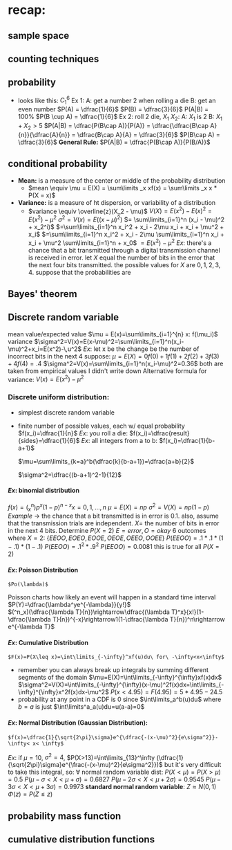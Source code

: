 # recap:
## sample space
## counting techniques
## probability
- looks like this: $C_1^6$ 
	Ex 1: 
		A: get a number 2 when rolling a die
		B: get an even number
		$P(A) = \dfrac{1}{6}$
		$P(B) = \dfrac{3}{6}$ 
		P(A|B) = 100%
		$P(B \cup A) = \dfrac{1}{6}$
	Ex 2:
		roll 2 die, $X_1$ $X_2$:
		A: $X_1$ is 2
		B: $X_1 + X_2 > 5$ 
		$P(A|B) = \dfrac{P(B\cap A)}{P(A)} = \dfrac{\dfrac{B\cap A}{n}}{\dfrac{A}{n}} = \dfrac{B\cap A}{A} = \dfrac{3}{6}$ 
		$P(B\cap A) = \dfrac{3}{6}$ 
	**General Rule:** $P(A|B) = \dfrac{P(B\cap A)}{P(B/A)}$  
## conditional probability
- **Mean:** is a measure of the center or middle of the probability distribution
	- $mean \equiv \mu = E(X) = \sum\limits _x xf(x) = \sum\limits _x x * P(X = x)$ 
- **Variance:** is a measure of ht dispersion, or variability of a distribution
	- $variance \equiv \overline{z}(X_2 - \mu)$ 
	$V(X)=E(x^2) - E(x)^2 = E(x^2)- \mu^2$ 
	$\sigma^2 = V(x) = E((x-\mu)^2)$
	$= \sum\limits_{i=1}^n (x_i - \mu)^2 + x_2^i)$
	$=\sum\limits_{i=1}^n x_i^2 + x_i - 2\mu x_i + x_i + \mu^2 + x_i$
	$=\sum\limits_{i=1}^n x_i^2 + x_i - 2\mu \sum\limits_{i=1}^n x_i + x_i + \mu^2 \sum\limits_{i=1}^n + x_0$
	$=E(x^2) - \mu^2$
$Ex:$
	there's a chance that a bit transmitted through a digital transmission channel is received in error. let $X$ equal the number of bits in the error that the next four bits transmitted. the possible values for $X$ are ${0,1,2,3,4}$. suppose that the probabilities are
## Bayes' theorem
## Discrete random variable
mean value/expected value
	$\mu = E(x)=\sum\limits_{i=1}^{n} x: f(\mu_i)$ 
variance
	$\sigma^2=V(x)=E(x-\mu)^2=\sum\limits_{i=1}^n(x_i-\mu)^2+x_i=E(x^2)-\,u^2$ 
$Ex$: let x be the change be the number of incorrect bits in the next 4
suppose:
	$\mu = E(X)=0f(0)+1f(1)+2f(2)+3f(3)+4f(4)=.4$ 
	$\sigma^2=V(x)=\sum\limits_{i=1}^n(x_i-\mu)^2=0.36$ 
	both are taken from empirical values I didn't write down
Alternative formula for variance:
	$V(x)=E(x^2)-\mu^2$ 
### Discrete uniform distribution:
- simplest discrete random variable
- finite number of possible values, each w/ equal probability
$f(x_i)=\dfrac{1}{n}$ 
$Ex$: you roll a die:
	$f(x_i)=\dfrac{result}{sides}=\dfrac{1}{6}$ 
$Ex$: all integers from a to b:
	$f(x_i)=\dfrac{1}{b-a+1}$ 
	
	$\mu=\sum\limits_{k=a}^b(\dfrac{k}{b-a+1})=\dfrac{a+b}{2}$
	
	$\sigma^2=\dfrac{(b-a+1)^2-1}{12}$
#### $Ex$: binomial distribution
$f(x)=(^n_x)p^x(1-p)^{n-x}x=0,1,...,n$ 
$\mu=E(X)=np$
$\sigma^2=V(X)=np(1-p)$ 
$Example$ -> the chance that a bit transmitted is in error is 0.1. also, assume that the transmission trials are independent.
	$X =$ the number of bits in error in the next 4 bits.
	Determine $P(X=2)$
	$E=error, O=okay$
	6 outcomes where $X=2$: $\{EEOO,EOEO,EOOE,OEOE,OEEO,OOEE\}$ 
	$P(EEOO)=.1*.1*(1-.1)*(1-.1)$
	$P(EEOO)=.1^2*.9^2$
	$P(EEOO)=0.0081$ 
	this is true for all $P(X=2)$ 
#### $Ex$: Poisson Distribution
	$Po(\lambda)$ 
Poisson charts how likely an event will happen in a standard time interval
	$P(Y)=\dfrac{\lambda^ye^{-\lambda}}{y!}$  
	$(^n_x)(\dfrac{\lambda T}{n})\rightarrow\dfrac{(\lambda T)^x}{x!}(1-\dfrac{\lambda T}{n})^{-x}\rightarrow1(1-\dfrac{\lambda T}{n})^n\rightarrow e^{-\lambda T}$ 
#### $Ex$: Cumulative Distribution
	$F(x)=P(X\leq x)=\int\limits_{-\infty}^xf(u)du\ for\ -\infty<x<\infty$ 
- remember you can always break up integrals by summing different segments of the domain
	$\mu=E(X)=\int\limits_{-\infty}^{\infty}xf(x)dx$ 
	$\sigma^2=V(X)=\int\limits_{-\infty}^{\infty}(x-\mu)^2f(x)dx=\int\limits_{-\infty}^{\infty}x^2f(x)dx-\mu^2$ 
	$P(x<4.95)=F(4.95)=5*4.95-24.5$ 
- probability at any point in a CDF is 0 since $\int\limits_a^b(u)du$ where $b=a$ is just $\int\limits^a_a(u)du=u(a-a)=0$ 
#### $Ex$: Normal Distribution (Gaussian Distribution):
	$f(x)=\dfrac{1}{\sqrt{2\pi}\sigma}e^{\dfrac{-(x-\mu)^2}{e\sigma^2}}-\infty< x< \infty$
$Ex$: if $\mu =10$, $\sigma^2=4$,  $P(X>13)=\int\limits_{13}^\infty (\dfrac{1}{\sqrt{2\pi}\sigma}e^{\frac{-(x-\mu)^2}{e\sigma^2}})$ but it's very difficult to take this integral, so:
$\forall$ normal random variable dist: 
	$P(X<\mu)=P(X>\mu)=0.5$ 
	$P(\mu-\sigma<X<\mu+\sigma)=0.6827$
	$P(\mu-2\sigma<X<\mu+2\sigma)=0.9545$
	$P(\mu-3\sigma<X<\mu+3\sigma)=0.9973$
**standard normal random variable**: $Z\approx N(0,1)$ 
	$\Phi(z) = P(Z\leq z)$ 
## probability mass function
## cumulative distribution functions 